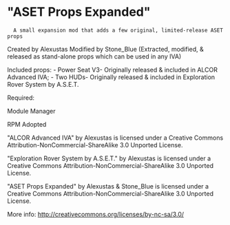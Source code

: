﻿# "ASET Props Expanded"
      A small expansion mod that adds a few original, limited-release ASET props

 Created by Alexustas
   Modified by Stone_Blue (Extracted, modified, & released as stand-alone props which can be used in any IVA)
   
 Included props:
      - Power Seat V3- Originally released & included in ALCOR Advanced IVA;
      - Two HUDs- Originally released & included in Exploration Rover System by A.S.E.T.
    
	

 Required:

   Module Manager

   RPM Adopted

	
"ALCOR Advanced IVA" by Alexustas is licensed under a Creative Commons Attribution-NonCommercial-ShareAlike 3.0 Unported License.

"Exploration Rover System by A.S.E.T." by Alexustas is licensed under a Creative Commons Attribution-NonCommercial-ShareAlike 3.0 Unported License.

"ASET Props Expanded" by Alexustas & Stone_Blue is licensed under a Creative Commons Attribution-NonCommercial-ShareAlike 3.0 Unported License.

More info: http://creativecommons.org/licenses/by-nc-sa/3.0/
